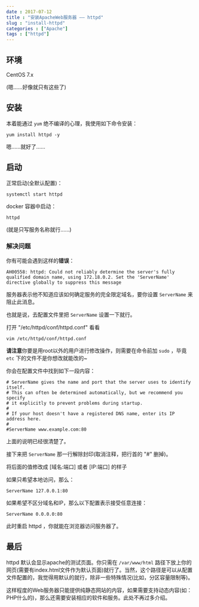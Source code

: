 ```yaml
---
date : 2017-07-12
title : "安装ApacheWeb服务器 —— httpd"
slug : "install-httpd"
categories : ["Apache"]
tags : ["httpd"]
---
```


## 环境

CentOS 7.x

(嗯……好像就只有这些了)

## 安装

本着能通过 `yum` 绝不编译的心理，我使用如下命令安装：

```
yum install httpd -y
```

嗯……就好了……

## 启动

正常启动(全默认配置)：

```
systemctl start httpd
```

docker 容器中启动：

```
httpd
```
(就是只写服务名称就行……)

### 解决问题

你有可能会遇到这样的**错误**：

```
AH00558: httpd: Could not reliably determine the server's fully qualified domain name, using 172.18.0.2. Set the 'ServerName' directive globally to suppress this message
```

服务器表示他不知道应该如何确定服务的完全限定域名，要你设置 `ServerName` 来阻止此消息。

也就是说，去配置文件里把 `ServerName` 设置一下就行。

打开 "/etc/httpd/conf/httpd.conf" 看看

```
vim /etc/httpd/conf/httpd.conf
```

**请注意**你要是用root以外的用户进行修改操作，则需要在命令前加 `sudo` ，毕竟 `etc` 下的文件不是你想改就能改的~

你会在配置文件中找到如下一段内容：

```
# ServerName gives the name and port that the server uses to identify itself.
# This can often be determined automatically, but we recommend you specify
# it explicitly to prevent problems during startup.
#
# If your host doesn't have a registered DNS name, enter its IP address here.
#
#ServerName www.example.com:80
```

上面的说明已经很清楚了。

接下来把 `ServerName` 那一行解除封印(取消注释，把行首的 "#" 删掉)。

将后面的值修改成 [域名:端口] 或者 [IP:端口] 的样子

如果只希望本地访问，那么：

```
ServerName 127.0.0.1:80
```

如果希望不区分域名和IP，那么以下配置表示接受任意连接：

```
ServerName 0.0.0.0:80
```

此时重启 httpd ，你就能在浏览器访问服务器了。

## 最后

httpd 默认会显示apache的测试页面。你只需在 `/var/www/html` 路径下放上你的网页(需要有index.html文件作为默认页面)就行了。当然，这个路径是可以从配置文件配置的，我觉得用默认的就行，除非一些特殊情况(比如，分区容量限制等)。

这样程度的Web服务器只能提供纯静态网站的内容，如果需要支持动态内容(如：PHP什么的)，那么还需要安装相应的软件和服务。此处不再过多介绍。
